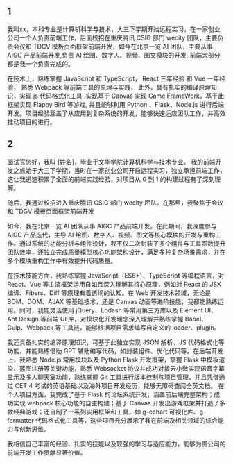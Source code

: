 ## 1

我叫xx，本科专业是计算机科学与技术，大三下学期开始远程实习，在一家创业公司一个人负责前端工作，后面校招在重庆腾讯 CSIG 部门 wecity 团队，主要负责会议和 TDGV 模板页面框架前端开发，如今在北京一览 AI 团队，主要从事 AIGC 产品前端开发,负责 AI 绘图、数字人、视频、图文模块的开发, 前端大部分都是我一个负责完成的。

在技术上，熟练掌握 JavaScript 和 TypeScript， React 三年经验 和 Vue 一年经验，
熟悉 Webpack 等前端工具的原理与实践，
此外，具有扎实的编译原理知识，实现 js 代码格式化工具, 实现基于 Canvas 实现 Game FrameWork，基于此框架实现 Flappy Bird 等游戏, 并且能够利用 Python 、Flask、Node.js 进行后端开发。项目经验涵盖了从应用到复杂系统的开发，能够快速适应团队工作，并高效推动项目的进行。


## 2


面试官您好，我叫 [姓名]，毕业于文华学院计算机科学与技术专业。
我的前端开发之旅始于大三下学期，当时在一家创业公司开启远程实习，独立承担前端工作，这让我迅速积累了全面的前端实践经验，对项目从 0 到 1 的构建过程有了深刻理解。

随后，我通过校招进入重庆腾讯 CSIG 部门 wecity 团队。在那里，我聚焦于会议和 TDGV 模板页面框架前端开发

如今，我在北京一览 AI 团队从事 AIGC 产品前端开发。在此期间，我深度参与 AIGC 产品迭代，主导 AI 绘图、数字人、视频、图文等核心模块的开发与重构工作。通过系统的功能分析与组件设计，我不仅二次封装了多个组件与工具函数提升团队效率，还独立完成质量模型核心功能架构设计，满足多种复杂场景需求，并在多个模块重构工作中有效提升代码质量。

在技术技能方面，我熟练掌握 JavaScript（ES6+）、TypeScript 等编程语言，对 React、Vue 等主流框架运用自如且深入理解其核心原理，例如对 React 的 JSX 编译、Fibers、Diff 等原理有着透彻的认知。在 Web 开发技术领域，无论是 BOM、DOM、AJAX 等基础技术，还是 Canvas 动画等进阶技能，我都能熟练运用。同时，我能灵活使用 jQuery、Lodash 等常用第三方库以及 Element UI、Ant Design 等前端 UI 库，对模块化开发理念深入理解并熟练掌握 Babel、Gulp、Webpack 等工具链，能够根据项目需求编写自定义的 loader、plugin。

我还具备扎实的编译原理知识，可基于此独立实现 JSON 解析、JS 代码格式化等功能，并能熟练借助 GPT 辅助编写代码，如封装组件、优化代码等。在后端开发上，我熟悉 Node.js 常用模块以及 Python Flask 开发框架，掌握 Flask 中模板渲染、蓝图注册等关键功能，熟悉 Websocket 协议并成功对接云小微实现语音字幕显示及多人聊天室功能，熟练掌握 Git 工具进行版本控制与项目管理，并且凭借通过 CET 4 考试的英语基础以及海外项目开发经历，能够无障碍查阅全英文档。
在个人项目方面，我完成了基于 Flask 的论坛系统开发，涵盖前后端完整架构；成功实现 webpack 核心功能的自主构建；基于 Canvas 开发出游戏框架并打造了多款经典游戏；还自制了一系列实用框架和工具，如 g-echart 可视化库、g-formatter 代码格式化工具等，这些项目充分展示了我在前端及相关领域的综合能力与创新思维。

我相信自己丰富的经验、扎实的技能以及较强的学习与适应能力，能够为贵公司的前端开发工作贡献显著价值。
